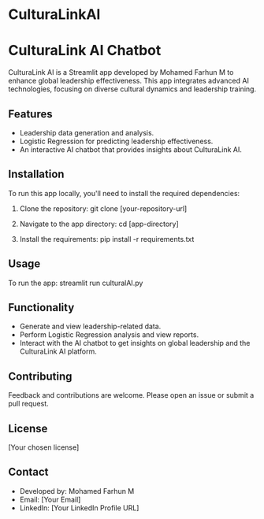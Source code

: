 # CulturaLinkAI

# CulturaLink AI Chatbot

CulturaLink AI is a Streamlit app developed by Mohamed Farhun M to enhance global leadership effectiveness. This app integrates advanced AI technologies, focusing on diverse cultural dynamics and leadership training.

## Features

- Leadership data generation and analysis.
- Logistic Regression for predicting leadership effectiveness.
- An interactive AI chatbot that provides insights about CulturaLink AI.

## Installation

To run this app locally, you'll need to install the required dependencies:

1. Clone the repository:
git clone [your-repository-url]

2. Navigate to the app directory:
cd [app-directory]

3. Install the requirements:
pip install -r requirements.txt

## Usage
To run the app:
streamlit run culturalAI.py

## Functionality
- Generate and view leadership-related data.
- Perform Logistic Regression analysis and view reports.
- Interact with the AI chatbot to get insights on global leadership and the CulturaLink AI platform.

## Contributing

Feedback and contributions are welcome. Please open an issue or submit a pull request.

## License

[Your chosen license]

## Contact

- Developed by: Mohamed Farhun M
- Email: [Your Email]
- LinkedIn: [Your LinkedIn Profile URL]

